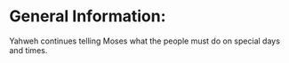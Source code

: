 # General Information:

Yahweh continues telling Moses what the people must do on special days and times.
